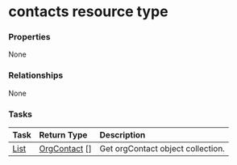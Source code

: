 # contacts resource type



### Properties
None

### Relationships
None


### Tasks

| Task		   | Return Type	|Description|
|:---------------|:--------|:----------|
|[List](../api/orgcontact_list.md) | [OrgContact](orgcontact.md) [] |Get orgContact object collection. |

<!-- uuid: cf976098-1978-4863-a169-7f6342d4c940
2015-10-09 18:12:08 UTC -->